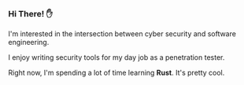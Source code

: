 ### Hi There! ✋

I'm interested in the intersection between cyber security and software engineering.

I enjoy writing security tools for my day job as a penetration tester.

Right now, I'm spending a lot of time learning **Rust**. It's pretty cool.

